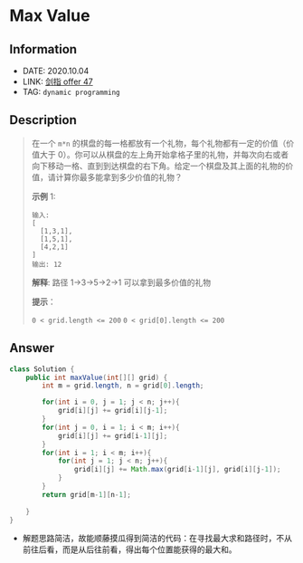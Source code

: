 # Max Value

## Information

- DATE: 2020.10.04
- LINK: [剑指 offer 47](https://leetcode-cn.com/problems/li-wu-de-zui-da-jie-zhi-lcof/)
- TAG: `dynamic programming` 

## Description

> 在一个 `m*n` 的棋盘的每一格都放有一个礼物，每个礼物都有一定的价值（价值大于 0）。你可以从棋盘的左上角开始拿格子里的礼物，并每次向右或者向下移动一格、直到到达棋盘的右下角。给定一个棋盘及其上面的礼物的价值，请计算你最多能拿到多少价值的礼物？
>
>  
>
> **示例** 1:
>
> ```
> 输入: 
> [
>   [1,3,1],
>   [1,5,1],
>   [4,2,1]
> ]
> 输出: 12
> ```
>
> **解释**: 路径 1→3→5→2→1 可以拿到最多价值的礼物
>
> **提示**：
>
> `0 < grid.length <= 200`
> `0 < grid[0].length <= 200`

## Answer

```java
class Solution {
    public int maxValue(int[][] grid) {
        int m = grid.length, n = grid[0].length;

        for(int i = 0, j = 1; j < n; j++){
            grid[i][j] += grid[i][j-1];
        }
        for(int j = 0, i = 1; i < m; i++){
            grid[i][j] += grid[i-1][j];
        }
        for(int i = 1; i < m; i++){
            for(int j = 1; j < n; j++){
                grid[i][j] += Math.max(grid[i-1][j], grid[i][j-1]);
            }
        }
        return grid[m-1][n-1];
        
    }
}
```

- 解题思路简洁，故能顺藤摸瓜得到简洁的代码：在寻找最大求和路径时，不从前往后看，而是从后往前看，得出每个位置能获得的最大和。